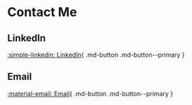 # Contact Me

## LinkedIn
[:simple-linkedin: LinkedIn](https://www.linkedin.com/in/matthew-tobino-704a631b8/){ .md-button .md-button--primary }
## Email
[:material-email: Email](mtobino415@gmail.com){ .md-button .md-button--primary }
